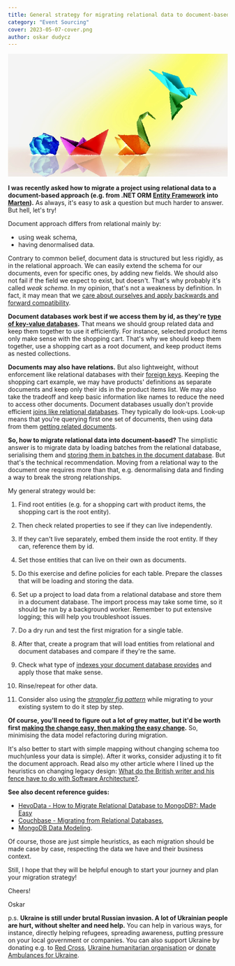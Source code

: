 ```yaml
---
title: General strategy for migrating relational data to document-based
category: "Event Sourcing"
cover: 2023-05-07-cover.png
author: oskar dudycz
---
```


![cover](2023-05-07-cover.png)

**I was recently asked how to migrate a project using relational data to a document-based approach (e.g. from .NET ORM [Entity Framework](https://learn.microsoft.com/en-gb/ef/) into [Marten](https://martendb.io/)).** As always, it's easy to ask a question but much harder to answer. But hell, let's try!

Document approach differs from relational mainly by:
- using weak schema, 
- having denormalised data.

Contrary to common belief, document data is structured but less rigidly, as in the relational approach. We can easily extend the schema for our documents, even for specific ones, by adding new fields. We should also not fail if the field we expect to exist, but doesn't. That's why probably it's called _weak schema_. In my opinion, that's not a weakness by definition. In fact, it may mean that we [care about ourselves and apply backwards and forward compatibility](/pl/lets_take_care_of_ourselves_thoughts_about_comptibility/).

**Document databases work best if we access them by id, as they're [type of key-value databases](/pl/key-value-stores/).** That means we should group related data and keep them together to use it efficiently. For instance, selected product items only make sense with the shopping cart. That's why we should keep them together, use a shopping cart as a root document, and keep product items as nested collections. 

**Documents may also have relations.** But also lightweight, without enforcement like relational databases with their [foreign keys](https://www.w3schools.com/sql/sql_foreignkey.asp). Keeping the shopping cart example, we may have products' definitions as separate documents and keep only their ids in the product items list. We may also take the tradeoff and keep basic information like names to reduce the need to access other documents. Document databases usually don't provide efficient [joins like relational databases](https://www.w3schools.com/sql/sql_join.asp). They typically do look-ups. Look-up means that you're querying first one set of documents, then using data from them [getting related documents](https://martendb.io/documents/querying/linq/include.html). 

**So, how to migrate relational data into document-based?** The simplistic answer is to migrate data by loading batches from the relational database, serialising them and [storing them in batches in the document database](https://martendb.io/documents/storing.html#bulk-loading). But that's the technical recommendation. Moving from a relational way to the document one requires more than that, e.g. denormalising data and finding a way to break the strong relationships.

My general strategy would be:

1. Find root entities (e.g. for a shopping cart with product items, the shopping cart is the root entity). 
2. Then check related properties to see if they can live independently.
3. If they can't live separately, embed them inside the root entity. If they can, reference them by id.
4. Set those entities that can live on their own as documents.
5. Do this exercise and define policies for each table. Prepare the classes that will be loading and storing the data.
6. Set up a project to load data from a relational database and store them in a document database. The import process may take some time, so it should be run by a background worker. Remember to put extensive logging; this will help you troubleshoot issues.
7. Do a dry run and test the first migration for a single table.
8. After that, create a program that will load entities from relational and document databases and compare if they're the same.
9. Check what type of [indexes your document database provides](https://martendb.io/documents/indexing/) and apply those that make sense.
10. Rinse/repeat for other data.

11. Consider also using the _[strangler fig pattern](https://shopify.engineering/refactoring-legacy-code-strangler-fig-pattern)_ while migrating to your existing system to do it step by step. 

**Of course, you'll need to figure out a lot of grey matter, but it'd be worth first [making the change easy, then making the easy change](https://www.youtube.com/watch?v=3gib0hKYjB0).** So, minimising the data model refactoring during migration. 

It's also better to start with simple mapping without changing schema too much(unless your data is simple). After it works, consider adjusting it to fit the document approach. Read also my other article where I lined up the heuristics on changing legacy design: [What do the British writer and his fence have to do with Software Architecture?](/pl/chesterton_fence_and_software_architecture).

**See also decent reference guides:**
- [HevoData - How to Migrate Relational Database to MongoDB?: Made Easy](https://hevodata.com/learn/relational-database-to-mongodb/)
- [Couchbase - Migrating from Relational Databases](https://docs.couchbase.com/server/current/install/migrate-mysql.html),
- [MongoDB Data Modeling](https://learn.mongodb.com/courses/m320-mongodb-data-modeling).

Of course, those are just simple heuristics, as each migration should be made case by case, respecting the data we have and their business context. 

Still, I hope that they will be helpful enough to start your journey and plan your migration strategy!

Cheers!

Oskar

p.s. **Ukraine is still under brutal Russian invasion. A lot of Ukrainian people are hurt, without shelter and need help.** You can help in various ways, for instance, directly helping refugees, spreading awareness, putting pressure on your local government or companies. You can also support Ukraine by donating e.g. to [Red Cross](https://www.icrc.org/en/donate/ukraine), [Ukraine humanitarian organisation](https://savelife.in.ua/en/donate/) or [donate Ambulances for Ukraine](https://www.gofundme.com/f/help-to-save-the-lives-of-civilians-in-a-war-zone).
